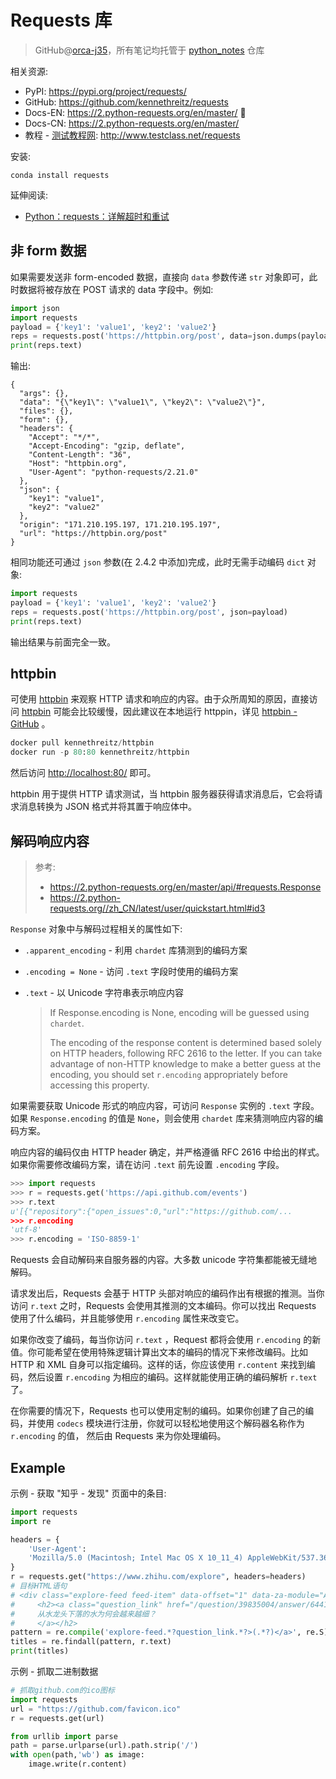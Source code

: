 # Requests 库
> GitHub@[orca-j35](https://github.com/orca-j35)，所有笔记均托管于 [python_notes](https://github.com/orca-j35/python_notes) 仓库

相关资源:

- PyPI: https://pypi.org/project/requests/
- GitHub: https://github.com/kennethreitz/requests
- Docs-EN: https://2.python-requests.org/en/master/ 🧀
- Docs-CN: https://2.python-requests.org/en/master/
- 教程 - [测试教程网](http://www.testclass.net/all): http://www.testclass.net/requests

安装:

```shell
conda install requests
```

延伸阅读:

-  [Python：requests：详解超时和重试](https://www.cnblogs.com/gl1573/p/10129382.html)

## 非 form 数据

如果需要发送非 form-encoded 数据，直接向 `data` 参数传递 `str` 对象即可，此时数据将被存放在 POST 请求的 data 字段中。例如:

```python
import json
import requests
payload = {'key1': 'value1', 'key2': 'value2'}
reps = requests.post('https://httpbin.org/post', data=json.dumps(payload))
print(reps.text)
```

输出:

```
{
  "args": {},
  "data": "{\"key1\": \"value1\", \"key2\": \"value2\"}",
  "files": {},
  "form": {},
  "headers": {
    "Accept": "*/*",
    "Accept-Encoding": "gzip, deflate",
    "Content-Length": "36",
    "Host": "httpbin.org",
    "User-Agent": "python-requests/2.21.0"
  },
  "json": {
    "key1": "value1",
    "key2": "value2"
  },
  "origin": "171.210.195.197, 171.210.195.197",
  "url": "https://httpbin.org/post"
}
```

相同功能还可通过 `json` 参数(在 2.4.2 中添加)完成，此时无需手动编码 `dict` 对象:

```python
import requests
payload = {'key1': 'value1', 'key2': 'value2'}
reps = requests.post('https://httpbin.org/post', json=payload)
print(reps.text)
```

输出结果与前面完全一致。

## httpbin

可使用 [httpbin](http://httpbin.org/) 来观察 HTTP 请求和响应的内容。由于众所周知的原因，直接访问 [httpbin](http://httpbin.org/) 可能会比较缓慢，因此建议在本地运行 httppin，详见 [httpbin - GitHub](https://github.com/postmanlabs/httpbin) 。

```python
docker pull kennethreitz/httpbin
docker run -p 80:80 kennethreitz/httpbin
```

然后访问 <http://localhost:80/> 即可。

httpbin 用于提供 HTTP 请求测试，当 httpbin 服务器获得请求消息后，它会将请求消息转换为 JSON 格式并将其置于响应体中。

## 解码响应内容

> 参考: 
>
> - https://2.python-requests.org/en/master/api/#requests.Response
> - https://2.python-requests.org//zh_CN/latest/user/quickstart.html#id3

`Response` 对象中与解码过程相关的属性如下:

- `.apparent_encoding` - 利用 `chardet` 库猜测到的编码方案

- `.encoding = None` - 访问 `.text` 字段时使用的编码方案

- `.text` - 以 Unicode 字符串表示响应内容

  > If Response.encoding is None, encoding will be guessed using `chardet`.
  >
  > The encoding of the response content is determined based solely on HTTP headers, following RFC 2616 to the letter. If you can take advantage of non-HTTP knowledge to make a better guess at the encoding, you should set `r.encoding` appropriately before accessing this property.

如果需要获取 Unicode 形式的响应内容，可访问 `Response` 实例的 `.text` 字段。如果 `Response.encoding` 的值是 `None`，则会使用 `chardet` 库来猜测响应内容的编码方案。

响应内容的编码仅由 HTTP  header 确定，并严格遵循 RFC 2616 中给出的样式。如果你需要修改编码方案，请在访问 `.text` 前先设置 `.encoding` 字段。

```python
>>> import requests
>>> r = requests.get('https://api.github.com/events')
>>> r.text
u'[{"repository":{"open_issues":0,"url":"https://github.com/...
>>> r.encoding
'utf-8'
>>> r.encoding = 'ISO-8859-1'
```

Requests 会自动解码来自服务器的内容。大多数 unicode 字符集都能被无缝地解码。

请求发出后，Requests 会基于 HTTP 头部对响应的编码作出有根据的推测。当你访问 `r.text` 之时，Requests 会使用其推测的文本编码。你可以找出 Requests 使用了什么编码，并且能够使用 `r.encoding` 属性来改变它。

如果你改变了编码，每当你访问 `r.text` ，Request 都将会使用 `r.encoding` 的新值。你可能希望在使用特殊逻辑计算出文本的编码的情况下来修改编码。比如 HTTP 和 XML 自身可以指定编码。这样的话，你应该使用 `r.content` 来找到编码，然后设置 `r.encoding` 为相应的编码。这样就能使用正确的编码解析 `r.text` 了。

在你需要的情况下，Requests 也可以使用定制的编码。如果你创建了自己的编码，并使用 `codecs` 模块进行注册，你就可以轻松地使用这个解码器名称作为 `r.encoding` 的值， 然后由 Requests 来为你处理编码。



## Example

示例 - 获取 "知乎 - 发现" 页面中的条目:

```python
import requests
import re

headers = {
    'User-Agent':
    'Mozilla/5.0 (Macintosh; Intel Mac OS X 10_11_4) AppleWebKit/537.36 (KHTML, like Gecko) Chrome/52.0.2743.116 Safari/537.36'
}
r = requests.get("https://www.zhihu.com/explore", headers=headers)
# 目标HTML语句
# <div class="explore-feed feed-item" data-offset="1" data-za-module="AnswerItem" data-za-index="">
#     <h2><a class="question_link" href="/question/39835004/answer/644144243" target="_blank" data-id="8141376" data-za-element-name="Title">
#     从水龙头下落的水为何会越来越细？
#     </a></h2>
pattern = re.compile('explore-feed.*?question_link.*?>(.*?)</a>', re.S)
titles = re.findall(pattern, r.text)
print(titles)
```

示例 - 抓取二进制数据

```python
# 抓取github.com的ico图标
import requests
url = "https://github.com/favicon.ico"
r = requests.get(url)

from urllib import parse
path = parse.urlparse(url).path.strip('/')
with open(path,'wb') as image:
    image.write(r.content)
```

